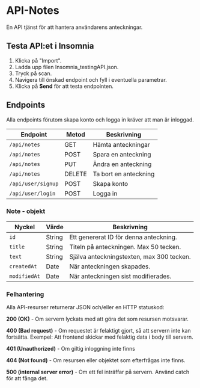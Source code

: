 # API-Notes

En API tjänst för att hantera användarens anteckningar.

## Testa API:et i Insomnia
1. Klicka på "Import".
2. Ladda upp filen Insomnia_testingAPI.json.
3. Tryck på scan.
4. Navigera till önskad endpoint och fyll i eventuella parametrar.
6. Klicka på **Send** för att testa endpointen.

## Endpoints

Alla endpoints förutom skapa konto och logga in kräver att man är inloggad.

| Endpoint         | Metod | Beskrivning            |
|------------------|-------|------------------------|
| `/api/notes`     | GET   | Hämta anteckningar    |
| `/api/notes`     | POST  | Spara en anteckning   |
| `/api/notes`     | PUT   | Ändra en anteckning   |
| `/api/notes`     | DELETE| Ta bort en anteckning |
| `/api/user/signup` | POST | Skapa konto          |
| `/api/user/login`  | POST | Logga in             |

### Note - objekt

| Nyckel     | Värde   | Beskrivning                                  |
|------------|---------|----------------------------------------------|
| `id`       | String  | Ett genererat ID för denna anteckning.       |
| `title`    | String  | Titeln på anteckningen. Max 50 tecken.       |
| `text`     | String  | Själva anteckningstexten, max 300 tecken.    |
| `createdAt`| Date    | När anteckningen skapades.                   |
| `modifiedAt`| Date   | När anteckningen sist modifierades.          |

### Felhantering

Alla API-resurser returnerar JSON och/eller en HTTP statuskod:

**200 (OK)** - Om servern lyckats med att göra det som resursen motsvarar.

**400 (Bad request)** - Om requestet är felaktigt gjort, så att servern inte kan fortsätta. Exempel: Att frontend skickar med 
felaktig data i body till servern.

**401 (Unauthorized)** - Om giltig inloggning inte finns

**404 (Not found)** - Om resursen eller objektet som efterfrågas inte finns.

**500 (internal server error)** - Om ett fel inträffar på servern. Använd catch för att fånga det.
